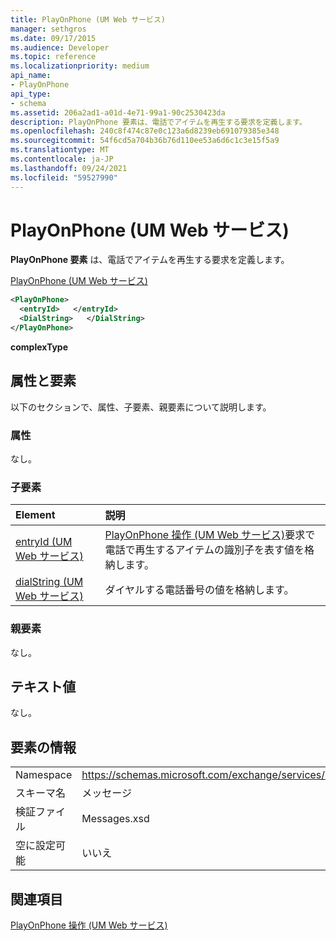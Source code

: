 ```yaml
---
title: PlayOnPhone (UM Web サービス)
manager: sethgros
ms.date: 09/17/2015
ms.audience: Developer
ms.topic: reference
ms.localizationpriority: medium
api_name:
- PlayOnPhone
api_type:
- schema
ms.assetid: 206a2ad1-a01d-4e71-99a1-90c2530423da
description: PlayOnPhone 要素は、電話でアイテムを再生する要求を定義します。
ms.openlocfilehash: 240c8f474c87e0c123a6d8239eb691079385e348
ms.sourcegitcommit: 54f6cd5a704b36b76d110ee53a6d6c1c3e15f5a9
ms.translationtype: MT
ms.contentlocale: ja-JP
ms.lasthandoff: 09/24/2021
ms.locfileid: "59527990"
---
```

# <a name="playonphone-um-web-service"></a>PlayOnPhone (UM Web サービス)

**PlayOnPhone 要素** は、電話でアイテムを再生する要求を定義します。 
  
[PlayOnPhone (UM Web サービス)](playonphone-um-web-service.md)
  
```xml
<PlayOnPhone>
  <entryId>   </entryId>
  <DialString>   </DialString>
</PlayOnPhone>
```

 **complexType**
## <a name="attributes-and-elements"></a>属性と要素

以下のセクションで、属性、子要素、親要素について説明します。
  
### <a name="attributes"></a>属性

なし。
  
### <a name="child-elements"></a>子要素

|**Element**|**説明**|
|:-----|:-----|
|[entryId (UM Web サービス)](entryid-um-web-service.md) <br/> |[PlayOnPhone 操作 (UM Web サービス)](playonphone-operation-um-web-service.md)要求で電話で再生するアイテムの識別子を表す値を格納します。  <br/> |
|[dialString (UM Web サービス)](dialstring-um-web-service.md) <br/> |ダイヤルする電話番号の値を格納します。  <br/> |
   
### <a name="parent-elements"></a>親要素

なし。
  
## <a name="text-value"></a>テキスト値

なし。
  
## <a name="element-information"></a>要素の情報

|||
|:-----|:-----|
|Namespace  <br/> |https://schemas.microsoft.com/exchange/services/2006/messages  <br/> |
|スキーマ名  <br/> |メッセージ  <br/> |
|検証ファイル  <br/> |Messages.xsd  <br/> |
|空に設定可能  <br/> |いいえ  <br/> |
   
## <a name="see-also"></a>関連項目



[PlayOnPhone 操作 (UM Web サービス)](playonphone-operation-um-web-service.md)

